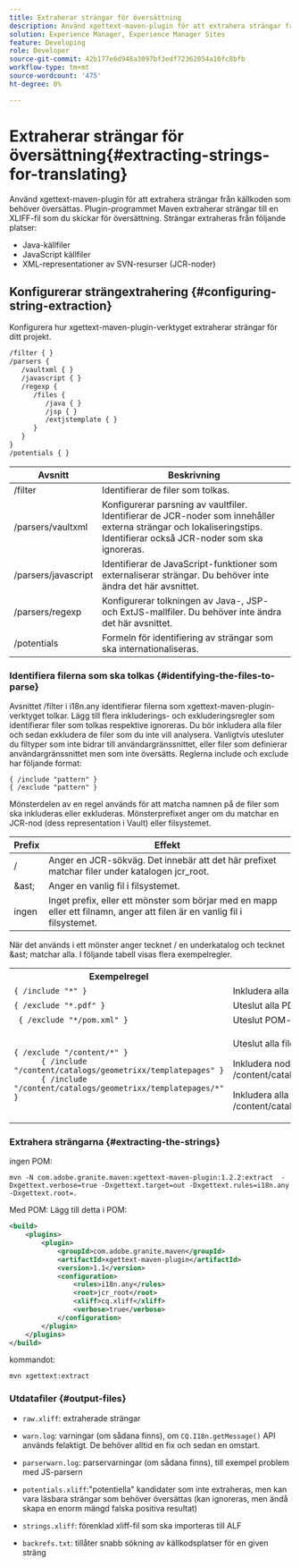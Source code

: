 ```yaml
---
title: Extraherar strängar för översättning
description: Använd xgettext-maven-plugin för att extrahera strängar från källkoden som behöver översättas
solution: Experience Manager, Experience Manager Sites
feature: Developing
role: Developer
source-git-commit: 42b177e6d948a3097bf3edf72362054a10fc8bfb
workflow-type: tm+mt
source-wordcount: '475'
ht-degree: 0%

---
```


# Extraherar strängar för översättning{#extracting-strings-for-translating}

Använd xgettext-maven-plugin för att extrahera strängar från källkoden som behöver översättas. Plugin-programmet Maven extraherar strängar till en XLIFF-fil som du skickar för översättning. Strängar extraheras från följande platser:

* Java-källfiler
* JavaScript källfiler
* XML-representationer av SVN-resurser (JCR-noder)

## Konfigurerar strängextrahering {#configuring-string-extraction}

Konfigurera hur xgettext-maven-plugin-verktyget extraherar strängar för ditt projekt.

```xml
/filter { }
/parsers {
   /vaultxml { }
   /javascript { }
   /regexp {
      /files {
         /java { }
         /jsp { }
         /extjstemplate { }
      }
   }
}
/potentials { }
```

| Avsnitt | Beskrivning |
|---|---|
| /filter | Identifierar de filer som tolkas. |
| /parsers/vaultxml | Konfigurerar parsning av vaultfiler. Identifierar de JCR-noder som innehåller externa strängar och lokaliseringstips. Identifierar också JCR-noder som ska ignoreras. |
| /parsers/javascript | Identifierar de JavaScript-funktioner som externaliserar strängar. Du behöver inte ändra det här avsnittet. |
| /parsers/regexp | Konfigurerar tolkningen av Java-, JSP- och ExtJS-mallfiler. Du behöver inte ändra det här avsnittet. |
| /potentials | Formeln för identifiering av strängar som ska internationaliseras. |

### Identifiera filerna som ska tolkas {#identifying-the-files-to-parse}

Avsnittet /filter i i18n.any identifierar filerna som xgettext-maven-plugin-verktyget tolkar. Lägg till flera inkluderings- och exkluderingsregler som identifierar filer som tolkas respektive ignoreras. Du bör inkludera alla filer och sedan exkludera de filer som du inte vill analysera. Vanligtvis utesluter du filtyper som inte bidrar till användargränssnittet, eller filer som definierar användargränssnittet men som inte översätts. Reglerna include och exclude har följande format:

```
{ /include "pattern" }
{ /exclude "pattern" }
```

Mönsterdelen av en regel används för att matcha namnen på de filer som ska inkluderas eller exkluderas. Mönsterprefixet anger om du matchar en JCR-nod (dess representation i Vault) eller filsystemet.

| Prefix | Effekt |
|---|---|
| / | Anger en JCR-sökväg. Det innebär att det här prefixet matchar filer under katalogen jcr_root. |
| &amp;ast; | Anger en vanlig fil i filsystemet. |
| ingen | Inget prefix, eller ett mönster som börjar med en mapp eller ett filnamn, anger att filen är en vanlig fil i filsystemet. |

När det används i ett mönster anger tecknet / en underkatalog och tecknet &amp;ast; matchar alla. I följande tabell visas flera exempelregler.

<table>
 <tbody>
  <tr>
   <th>Exempelregel</th>
   <th>Effekt</th>
  </tr>
  <tr>
   <td><code>{ /include "*" }</code></td>
   <td>Inkludera alla filer.</td>
  </tr>
  <tr>
   <td><code>{ /exclude "*.pdf" }</code></td>
   <td>Uteslut alla PDF-filer.</td>
  </tr>
  <tr>
   <td><code> { /exclude "*/pom.xml" }</code></td>
   <td>Uteslut POM-filer.</td>
  </tr>
  <tr>
   <td><code class="code">{ /exclude "/content/*" }
      { /include "/content/catalogs/geometrixx/templatepages" }
      { /include "/content/catalogs/geometrixx/templatepages/*" }</code></td>
   <td><p>Uteslut alla filer under noden /content.</p> <p>Inkludera noden /content/catalogs/geometrixx/templatesPages.</p> <p>Inkludera alla underordnade noder för /content/catalogs/geometrixx/templates.</p> </td>
  </tr>
 </tbody>
</table>

### Extrahera strängarna  {#extracting-the-strings}

ingen POM:

```shell
mvn -N com.adobe.granite.maven:xgettext-maven-plugin:1.2.2:extract  -Dxgettext.verbose=true -Dxgettext.target=out -Dxgettext.rules=i18n.any -Dxgettext.root=.
```

Med POM: Lägg till detta i POM:

```xml
<build>
    <plugins>
        <plugin>
            <groupId>com.adobe.granite.maven</groupId>
            <artifactId>xgettext-maven-plugin</artifactId>
            <version>1.1</version>
            <configuration>
                <rules>i18n.any</rules>
                <root>jcr_root</root>
                <xliff>cq.xliff</xliff>
                <verbose>true</verbose>
            </configuration>
        </plugin>
    </plugins>
</build>
```

kommandot:

```shell
mvn xgettext:extract
```

### Utdatafiler {#output-files}

* `raw.xliff`: extraherade strängar
* `warn.log`: varningar (om sådana finns), om `CQ.I18n.getMessage()` API används felaktigt. De behöver alltid en fix och sedan en omstart.

* `parserwarn.log`: parservarningar (om sådana finns), till exempel problem med JS-parsern
* `potentials.xliff`:&quot;potentiella&quot; kandidater som inte extraheras, men kan vara läsbara strängar som behöver översättas (kan ignoreras, men ändå skapa en enorm mängd falska positiva resultat)
* `strings.xliff`: förenklad xliff-fil som ska importeras till ALF
* `backrefs.txt`: tillåter snabb sökning av källkodsplatser för en given sträng
